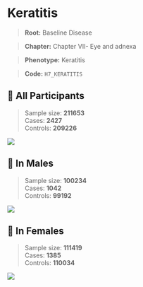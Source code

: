 # Keratitis

> **Root:** Baseline Disease  

> **Chapter:** Chapter VII- Eye and adnexa  

> **Phenotype:** Keratitis  

> **Code:** `H7_KERATITIS`

## 🧪 All Participants  
> Sample size: **211653**  
> Cases: **2427**  
> Controls: **209226**
<img src="/Disease/Figures/ALL/Incidence/H7_KERATITIS.png"/>
<CsvTable src="/Disease_Data/ALL/Incidence/COX_H7_KERATITIS.csv" label="🔍 View full results" />

## 👨 In Males  
> Sample size: **100234**  
> Cases: **1042**  
> Controls: **99192**
<img src="/Disease/Figures/Male/Incidence/H7_KERATITIS.png"/>
<CsvTable src="/Disease_Data/Male/Incidence/COX_H7_KERATITIS.csv" label="🔍 View full results" />

## 👩 In Females  
> Sample size: **111419**  
> Cases: **1385**  
> Controls: **110034**
<img src="/Disease/Figures/Female/Incidence/H7_KERATITIS.png"/>
<CsvTable src="/Disease_Data/Female/Incidence/COX_H7_KERATITIS.csv" label="🔍 View full results" />
